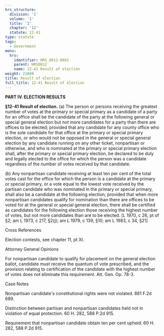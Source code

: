 ```yaml
---
hrs_structure:
  division: '1'
  volume: '1'
  title: '2'
  chapter: '12'
  statute: 12-41
type: statute
tags:
  - Government
menu:
  hrs:
    identifier: HRS_0012-0041
    parent: HRS0012
    name: 12-41 Result of election
weight: 21080
title: Result of election
full_title: 12-41 Result of election
---
```

**PART IV. ELECTION RESULTS**

**§12-41 Result of election.** (a) The person or persons receiving the greatest number of votes at the primary or special primary as a candidate of a party for an office shall be the candidate of the party at the following general or special general election but not more candidates for a party than there are offices to be elected; provided that any candidate for any county office who is the sole candidate for that office at the primary or special primary election, or who would not be opposed in the general or special general election by any candidate running on any other ticket, nonpartisan or otherwise, and who is nominated at the primary or special primary election shall, after the primary or special primary election, be declared to be duly and legally elected to the office for which the person was a candidate regardless of the number of votes received by that candidate.

(b) Any nonpartisan candidate receiving at least ten per cent of the total votes cast for the office for which the person is a candidate at the primary or special primary, or a vote equal to the lowest vote received by the partisan candidate who was nominated in the primary or special primary, shall also be a candidate at the following election; provided that when more nonpartisan candidates qualify for nomination than there are offices to be voted for at the general or special general election, there shall be certified as candidates for the following election those receiving the highest number of votes, but not more candidates than are to be elected. [L 1970, c 26, pt of §2; am L 1973, c 217, §2(j); am L 1979, c 139, §10; am L 1983, c 34, §21]

Cross References

Election contests, see chapter 11, pt XI.

Attorney General Opinions

For nonpartisan candidate to qualify for placement on the general election ballot, candidate must receive the quantum of vote prescribed, and the provision relating to certification of the candidate with the highest number of votes does not eliminate this requirement. Att. Gen. Op. 78-3.

Case Notes

Nonpartisan candidate's constitutional rights were not violated. 881 F.2d 689.

Distinction between partisan and nonpartisan candidates held not in violation of equal protection. 60 H. 282, 588 P.2d 915.

Requirement that nonpartisan candidate obtain ten per cent upheld. 60 H. 282, 588 P.2d 915.